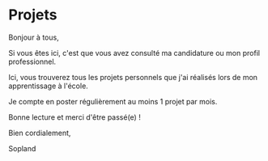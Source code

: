 # Projets

Bonjour à tous,

Si vous êtes ici, c'est que vous avez consulté ma candidature ou mon profil professionnel.

Ici, vous trouverez tous les projets personnels que j'ai réalisés lors de mon apprentissage à l'école. 

Je compte en poster régulièrement au moins 1 projet par mois.

Bonne lecture et merci d'être passé(e) !

Bien cordialement,

Sopland
